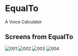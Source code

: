 # EqualTo

A Voice Calculator

## Screens from EqualTo

![001](https://user-images.githubusercontent.com/50176100/91440947-4ed3cb80-e867-11ea-9ab4-3c00f44f98cd.png)
![002](https://user-images.githubusercontent.com/50176100/91440948-4ed3cb80-e867-11ea-8bbf-c4db9f5ca5b3.png)
![003](https://user-images.githubusercontent.com/50176100/91440944-4d0a0800-e867-11ea-8665-b4bebcb7b5ca.png)
![004](https://user-images.githubusercontent.com/50176100/91440946-4e3b3500-e867-11ea-8c88-9ab85e627491.png)
